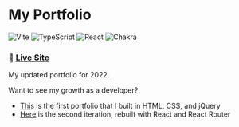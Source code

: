 # My Portfolio

![Vite](https://img.shields.io/badge/vite-%23646CFF.svg?style=for-the-badge&logo=vite&logoColor=white)
![TypeScript](https://img.shields.io/badge/typescript-%23007ACC.svg?style=for-the-badge&logo=typescript&logoColor=white)
![React](https://img.shields.io/badge/react-%2320232a.svg?style=for-the-badge&logo=react&logoColor=%2361DAFB)
![Chakra](https://img.shields.io/badge/chakra-%234ED1C5.svg?style=for-the-badge&logo=chakraui&logoColor=white)

### 🔗 [Live Site](https://www.portfolio.jthefox.com/)

My updated portfolio for 2022.

Want to see my growth as a developer?

- [This](https://github.com/jthefox/portfolio-original) is the first portfolio that I built in HTML, CSS, and jQuery
- [Here](https://github.com/JtheFox/react-portfolio) is the second iteration, rebuilt with React and React Router
